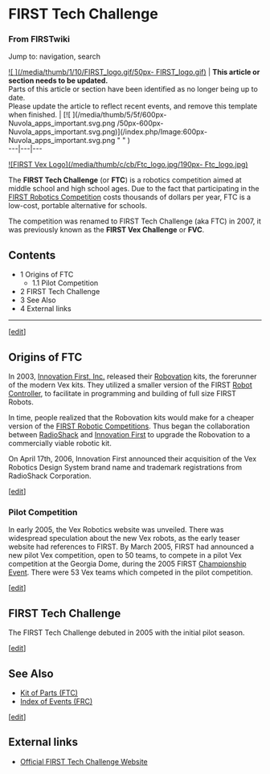 

# FIRST Tech Challenge

### From FIRSTwiki

Jump to: navigation, search

[![ ](/media/thumb/1/10/FIRST_logo.gif/50px-
FIRST_logo.gif)](/index.php/Image:FIRST_logo.gif " " ) |  **This article or
section needs to be updated.**  
Parts of this article or section have been identified as no longer being up to
date.  
Please update the article to reflect recent events, and remove this template
when finished. |  [![ ](/media/thumb/5/5f/600px-Nuvola_apps_important.svg.png
/50px-600px-Nuvola_apps_important.svg.png)](/index.php/Image:600px-
Nuvola_apps_important.svg.png " " )  
---|---|---  
  
  

[![FIRST Vex Logo](/media/thumb/c/cb/Ftc_logo.jpg/190px-
Ftc_logo.jpg)](/index.php/Image:Ftc_logo.jpg "FIRST Vex Logo" )

The **FIRST Tech Challenge** (or **FTC**) is a robotics competition aimed at
middle school and high school ages. Due to the fact that participating in the
[FIRST Robotics Competition](/index.php/FIRST "FIRST" ) costs thousands of
dollars per year, FTC is a low-cost, portable alternative for schools.

The competition was renamed to FIRST Tech Challenge (aka FTC) in 2007, it was
previously known as the **FIRST Vex Challenge** or **FVC**.

## Contents

  * 1 Origins of FTC
    * 1.1 Pilot Competition
  * 2 FIRST Tech Challenge
  * 3 See Also
  * 4 External links  
---  
  
[[edit](/index.php?title=FIRST_Tech_Challenge&action=edit&section=1 "Edit
section: Origins of FTC" )]

## Origins of FTC

In 2003, [Innovation First, Inc.](/index.php/Innovation_First%2C_Inc.
"Innovation First, Inc." ) released their [Robovation](/index.php/Robovation
"Robovation" ) kits, the forerunner of the modern Vex kits. They utilized a
smaller version of the FIRST [Robot Controller](/index.php/Robot_Controller
"Robot Controller" ), to facilitate in programming and building of full size
FIRST Robots.

In time, people realized that the Robovation kits would make for a cheaper
version of the [FIRST Robotic Competitions](/index.php/Regional "Regional" ).
Thus began the collaboration between
[RadioShack](http://www.wikipedia.org/wiki/RadioShack "wikipedia:RadioShack" )
and [Innovation First](/index.php/Innovation_First%2C_Inc. "Innovation First,
Inc." ) to upgrade the Robovation to a commercially viable robotic kit.

On April 17th, 2006, Innovation First announced their acquisition of the Vex
Robotics Design System brand name and trademark registrations from RadioShack
Corporation.

[[edit](/index.php?title=FIRST_Tech_Challenge&action=edit&section=2 "Edit
section: Pilot Competition" )]

### Pilot Competition

In early 2005, the Vex Robotics website was unveiled. There was widespread
speculation about the new Vex robots, as the early teaser website had
references to FIRST. By March 2005, FIRST had announced a new pilot Vex
competition, open to 50 teams, to compete in a pilot Vex competition at the
Georgia Dome, during the 2005 FIRST [Championship
Event](/index.php/Championship_Event "Championship Event" ). There were 53 Vex
teams which competed in the pilot competition.

[[edit](/index.php?title=FIRST_Tech_Challenge&action=edit&section=3 "Edit
section: FIRST Tech Challenge" )]

## FIRST Tech Challenge

The FIRST Tech Challenge debuted in 2005 with the initial pilot season.

[[edit](/index.php?title=FIRST_Tech_Challenge&action=edit&section=4 "Edit
section: See Also" )]

## See Also

  * [Kit of Parts (FTC)](/index.php/Kit_of_parts_%28FTC%29 "Kit of parts \(FTC\)" )
  * [Index of Events (FRC)](/index.php/Index_of_events_%28FTC%29 "Index of events \(FTC\)" )

[[edit](/index.php?title=FIRST_Tech_Challenge&action=edit&section=5 "Edit
section: External links" )]

## External links

  * [Official FIRST Tech Challenge Website](http://www.usfirst.org/roboticsprograms/ftc/default.aspx?id=968 "http://www.usfirst.org/roboticsprograms/ftc/default.aspx?id=968" )

